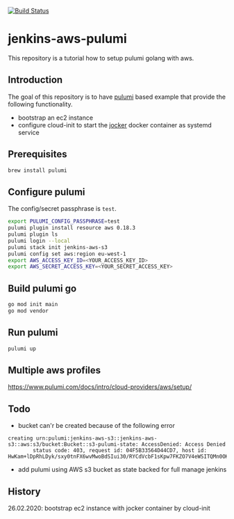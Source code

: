 [![Build Status](https://travis-ci.com/fr123k/jenkins-aws-pulumi.svg?branch=master)](https://travis-ci.com/fr123k/jenkins-aws-pulumi)

# jenkins-aws-pulumi

This repository is a tutorial how to setup pulumi golang with aws.

## Introduction

The goal of this repository is to have [pulumi](https://www.pulumi.com/) based
example that provide the following functionality.

* bootstrap an ec2 instance
* configure cloud-init to start the [jocker](https://hub.docker.com/r/fr123k/jocker) docker container as systemd service

## Prerequisites
```bash
brew install pulumi
```

## Configure pulumi

The config/secret passphrase is `test`.
```bash
export PULUMI_CONFIG_PASSPHRASE=test
pulumi plugin install resource aws 0.18.3
pulumi plugin ls
pulumi login --local
pulumi stack init jenkins-aws-s3
pulumi config set aws:region eu-west-1
export AWS_ACCESS_KEY_ID=<YOUR_ACCESS_KEY_ID>
export AWS_SECRET_ACCESS_KEY=<YOUR_SECRET_ACCESS_KEY>
```

## Build pulumi go

```bash
go mod init main
go mod vendor
```
## Run pulumi

```bash
pulumi up
```
## Multiple aws profiles

https://www.pulumi.com/docs/intro/cloud-providers/aws/setup/

## Todo

* bucket can'r be created because of the following error 
```
creating urn:pulumi:jenkins-aws-s3::jenkins-aws-s3::aws:s3/bucket:Bucket::s3-pulumi-state: AccessDenied: Access Denied
    	status code: 403, request id: 04F5B33564D44CD7, host id: HwKam+lDpRhLDyk/sxy0tnFX6wvMwoBdSIui30/RYCdVcbF1sKpw7FKZO7V4eWSITQMn0OKBh2c=
```
* add pulumi using AWS s3 bucket as state backed for full manage jenkins

## History

26.02.2020: bootstrap ec2 instance with jocker container by cloud-init

